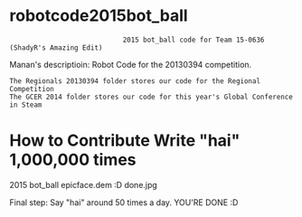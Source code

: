 # robotcode2015bot_ball

                                2015 bot_ball code for Team 15-0636 (ShadyR's Amazing Edit)

Manan's descriptioin:
Robot Code for the 20130394 competition.

    The Regionals 20130394 folder stores our code for the Regional Competition
    The GCER 2014 folder stores our code for this year's Global Conference in Steam
How to Contribute 
 Write "hai" 1,000,000 times
=======
2015 bot_ball 
epicface.dem
:D done.jpg 

Final step: Say "hai" around 50 times a day.
YOU'RE DONE :D


